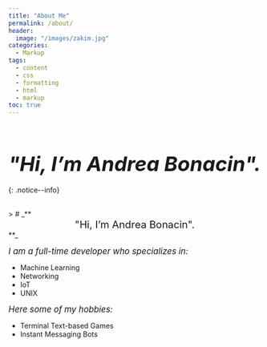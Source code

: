 ```yaml
---
title: "About Me"
permalink: /about/
header:
  image: "/images/zakim.jpg"
categories:
  - Markup
tags:
  - content
  - css
  - formatting
  - html
  - markup
toc: true
---
```

<br>

# _**<center><big><big>"Hi, I’m Andrea Bonacin".</big></big></center>**_
{: .notice--info}

<br>
> # _**<center><big><big>"Hi, I’m Andrea Bonacin".</big></big></center>**_

<br>

*<big>I am a full-time developer who specializes in:</big>*

* Machine Learning
* Networking
* IoT
* UNIX

*<big>Here some of my hobbies:</big>*

* Terminal Text-based Games
* Instant Messaging Bots

